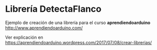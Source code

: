 # Librería DetectaFlanco

Ejemplo de creación de una librería para el curso **aprendiendoarduino** http://www.aprendiendoarduino.com/

Ver explicación en https://aprendiendoarduino.wordpress.com/2017/07/08/crear-librerias/